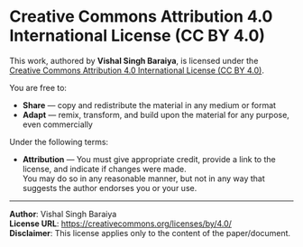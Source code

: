 # Creative Commons Attribution 4.0 International License (CC BY 4.0)

This work, authored by **Vishal Singh Baraiya**, is licensed under the  
[Creative Commons Attribution 4.0 International License (CC BY 4.0)](https://creativecommons.org/licenses/by/4.0/).

You are free to:
- **Share** — copy and redistribute the material in any medium or format  
- **Adapt** — remix, transform, and build upon the material for any purpose, even commercially

Under the following terms:
- **Attribution** — You must give appropriate credit, provide a link to the license, and indicate if changes were made.  
You may do so in any reasonable manner, but not in any way that suggests the author endorses you or your use.

---

**Author**: Vishal Singh Baraiya  
**License URL**: https://creativecommons.org/licenses/by/4.0/  
**Disclaimer**: This license applies only to the content of the paper/document.
